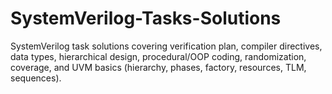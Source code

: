 # SystemVerilog-Tasks-Solutions
SystemVerilog task solutions covering verification plan, compiler directives, data types, hierarchical design, procedural/OOP coding, randomization, coverage, and UVM basics (hierarchy, phases, factory, resources, TLM, sequences).
